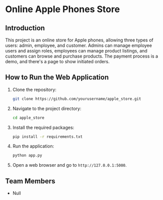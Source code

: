 # Online Apple Phones Store

## Introduction
This project is an online store for Apple phones, allowing three types of users: admin, employee, and customer. Admins can manage employee users and assign roles, employees can manage product listings, and customers can browse and purchase products. The payment process is a demo, and there's a page to show initiated orders.

## How to Run the Web Application

1. Clone the repository:
    ```sh
    git clone https://github.com/yourusername/apple_store.git
    ```
2. Navigate to the project directory:
    ```sh
    cd apple_store
    ```
3. Install the required packages:
    ```sh
    pip install -r requirements.txt
    ```
4. Run the application:
    ```sh
    python app.py
    ```
5. Open a web browser and go to `http://127.0.0.1:5000`.

## Team Members
- Null

